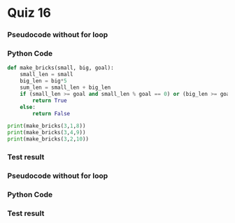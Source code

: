 # Quiz 16

### Pseudocode without for loop

### Python Code

```.py
def make_bricks(small, big, goal):
    small_len = small
    big_len = big*5
    sum_len = small_len + big_len
    if (small_len >= goal and small_len % goal == 0) or (big_len >= goal and big_len % goal ==0) or (sum_len >= goal and sum_len % goal == 0):
        return True
    else:
        return False

print(make_bricks(3,1,8))
print(make_bricks(3,4,9))
print(make_bricks(3,2,10))
```
### Test result

### Pseudocode without for loop

### Python Code

### Test result
